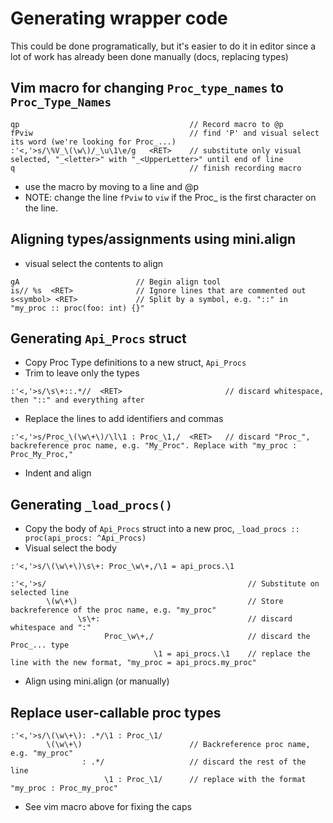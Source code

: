 # Generating wrapper code

This could be done programatically, but it's easier to do it in editor since a lot
of work has already been done manually (docs, replacing types)


## Vim macro for changing `Proc_type_names` to `Proc_Type_Names`

```
qp                                      // Record macro to @p      
fPviw                                   // find 'P' and visual select its word (we're looking for Proc_...)
:'<,'>s/\%V_\(\w\)/_\u\1\e/g   <RET>    // substitute only visual selected, "_<letter>" with "_<UpperLetter>" until end of line
q                                       // finish recording macro
```
- use the macro by moving to a line and @p
- NOTE: change the line `fPviw` to `viw` if the Proc_ is the first character on the line.


## Aligning types/assignments using mini.align

- visual select the contents to align
```
gA                          // Begin align tool
is// %s  <RET>              // Ignore lines that are commented out
s<symbol> <RET>             // Split by a symbol, e.g. "::" in "my_proc :: proc(foo: int) {}"
```


## Generating `Api_Procs` struct

- Copy Proc Type definitions to a new struct, `Api_Procs`
- Trim to leave only the types
```
:'<,'>s/\s\+::.*//  <RET>                       // discard whitespace, then "::" and everything after
```
- Replace the lines to add identifiers and commas
```
:'<,'>s/Proc_\(\w\+\)/\l\1 : Proc_\1,/  <RET>   // discard "Proc_", backreference proc name, e.g. "My_Proc". Replace with "my_proc : Proc_My_Proc,"
```
- Indent and align


## Generating `_load_procs()`

- Copy the body of `Api_Procs` struct into a new proc, `_load_procs :: proc(api_procs: ^Api_Procs)`
- Visual select the body
```
:'<,'>s/\(\w\+\)\s\+: Proc_\w\+,/\1 = api_procs.\1

:'<,'>s/                                             // Substitute on selected line
        \(w\+\)                                      // Store backreference of the proc name, e.g. "my_proc"
               \s\+:                                 // discard whitespace and ":"
                     Proc_\w\+,/                     // discard the Proc_... type
                                \1 = api_procs.\1    // replace the line with the new format, "my_proc = api_procs.my_proc"
```
- Align using mini.align (or manually)


## Replace user-callable proc types

```
:'<,'>s/\(\w\+\): .*/\1 : Proc_\1/
        \(\w\+\)                        // Backreference proc name, e.g. "my_proc"
                : .*/                   // discard the rest of the line
                     \1 : Proc_\1/      // replace with the format "my_proc : Proc_my_proc"
```
- See vim macro above for fixing the caps
